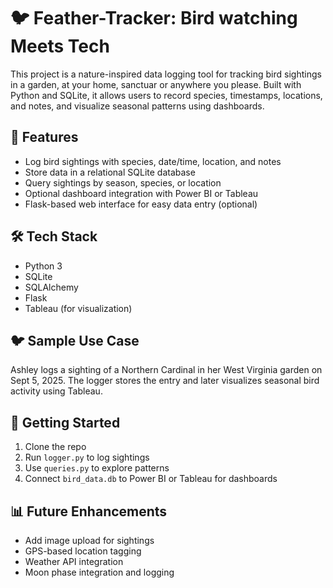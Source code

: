 # 🐦 Feather-Tracker: Bird watching Meets Tech

This project is a nature-inspired data logging tool for tracking bird sightings in a garden, at your home, sanctuar or anywhere you please. 
Built with Python and SQLite, it allows users to record species, timestamps, locations, and notes, and visualize seasonal patterns using dashboards.

## 🌿 Features
- Log bird sightings with species, date/time, location, and notes
- Store data in a relational SQLite database
- Query sightings by season, species, or location
- Optional dashboard integration with Power BI or Tableau
- Flask-based web interface for easy data entry (optional)

## 🛠️ Tech Stack
- Python 3
- SQLite
- SQLAlchemy
- Flask 
- Tableau (for visualization)
  
## 🐦 Sample Use Case
Ashley logs a sighting of a Northern Cardinal in her West Virginia garden on Sept 5, 2025. 
The logger stores the entry and later visualizes seasonal bird activity using Tableau.

## 🚀 Getting Started
1. Clone the repo  
2. Run `logger.py` to log sightings  
3. Use `queries.py` to explore patterns  
4. Connect `bird_data.db` to Power BI or Tableau for dashboards

## 📊 Future Enhancements
- Add image upload for sightings
- GPS-based location tagging
- Weather API integration
- Moon phase integration and logging


